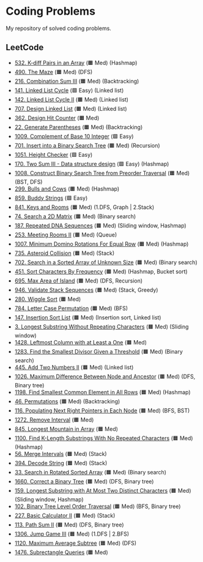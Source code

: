 # Coding Problems

My repository of solved coding problems.

## LeetCode

* [532. K-diff Pairs in an Array](./Leetcode/532.md) (&#128999; Med) (Hashmap)
* [490. The Maze](./Leetcode/490.md) (&#128999; Med) (DFS)
* [216. Combination Sum III](./Leetcode/216.md) (&#128999; Med) (Backtracking)
* [141. Linked List Cycle](./Leetcode/141.md) (&#129001; Easy) (Linked list)
* [142. Linked List Cycle II](./Leetcode/142.md) (&#128999; Med) (Linked list)
* [707. Design Linked List](./Leetcode/707.md) (&#128999; Med) (Linked list)
* [362. Design Hit Counter](./Leetcode/362.md) (&#128999; Med)
* [22. Generate Parentheses](./Leetcode/22.md) (&#128999; Med) (Backtracking)
* [1009. Complement of Base 10 Integer](./Leetcode/1009.md) (&#129001; Easy) 
* [701. Insert into a Binary Search Tree](./Leetcode/701.md) (&#128999; Med) (Recursion)
* [1051. Height Checker](./Leetcode/1051.md) (&#129001; Easy)
* [170. Two Sum III - Data structure design](./Leetcode/170.md) (&#129001; Easy) (Hashmap)
* [1008. Construct Binary Search Tree from Preorder Traversal](./Leetcode/1008.md) (&#128999; Med) (BST, DFS)
* [299. Bulls and Cows](./Leetcode/299.md) (&#128999; Med) (Hashmap)
* [859. Buddy Strings](./Leetcode/859.md) (&#129001; Easy) 
* [841. Keys and Rooms](./Leetcode/841.md) (&#128999; Med) (1.DFS, Graph | 2.Stack)
* [74. Search a 2D Matrix](./Leetcode/74.md) (&#128999; Med) (Binary search)
* [187. Repeated DNA Sequences](./Leetcode/187.md) (&#128999; Med) (Sliding window, Hashmap)
* [253. Meeting Rooms II](./Leetcode/253.md) (&#128999; Med) (Queue)
* [1007. Minimum Domino Rotations For Equal Row](./Leetcode/1007.md) (&#128999; Med) (Hashmap)
* [735. Asteroid Collision](./Leetcode/735.md) (&#128999; Med) (Stack)
* [702. Search in a Sorted Array of Unknown Size](./Leetcode/702.md) (&#128999; Med) (Binary search)
* [451. Sort Characters By Frequency](./Leetcode/451.md) (&#128999; Med) (Hashmap, Bucket sort)
* [695. Max Area of Island](./Leetcode/695.md) (&#128999; Med) (DFS, Recursion)
* [946. Validate Stack Sequences](./Leetcode/946.md) (&#128999; Med) (Stack, Greedy)
* [280. Wiggle Sort](./Leetcode/280.md) (&#128999; Med)
* [784. Letter Case Permutation](./Leetcode/784.md) (&#128999; Med) (BFS)
* [147. Insertion Sort List](./Leetcode/147.md) (&#128999; Med) (Insertion sort, Linked list)
* [3. Longest Substring Without Repeating Characters](./Leetcode/3.md) (&#128999; Med) (Sliding window)
* [1428. Leftmost Column with at Least a One](./Leetcode/1428.md) (&#128999; Med)
* [1283. Find the Smallest Divisor Given a Threshold](./Leetcode/1283.md) (&#128999; Med) (Binary search)
* [445. Add Two Numbers II](./Leetcode/445.md) (&#128999; Med) (Linked list)
* [1026. Maximum Difference Between Node and Ancestor](./Leetcode/1026.md) (&#128999; Med) (DFS, Binary tree)
* [1198. Find Smallest Common Element in All Rows](./Leetcode/1026.md) (&#128999; Med) (Hashmap)
* [46. Permutations](./Leetcode/46.md) (&#128999; Med) (Backtracking)
* [116. Populating Next Right Pointers in Each Node](./Leetcode/116.md) (&#128999; Med) (BFS, BST)
* [1272. Remove Interval](./Leetcode/1272.md) (&#128999; Med)
* [845. Longest Mountain in Array](./Leetcode/845.md) (&#128999; Med)
* [1100. Find K-Length Substrings With No Repeated Characters](./Leetcode/1100.md) (&#128999; Med) (Hashmap)
* [56. Merge Intervals](./Leetcode/56.md) (&#128999; Med) (Stack)
* [394. Decode String](./Leetcode/394.md) (&#128999; Med) (Stack)
* [33. Search in Rotated Sorted Array](./Leetcode/33.md) (&#128999; Med) (Binary search)
* [1660. Correct a Binary Tree](./Leetcode/1660.md) (&#128999; Med) (DFS, Binary tree)
* [159. Longest Substring with At Most Two Distinct Characters](./Leetcode/159.md) (&#128999; Med) (Sliding window, Hashmap)
* [102. Binary Tree Level Order Traversal](./Leetcode/102.md) (&#128999; Med) (BFS, Binary tree)
* [227. Basic Calculator II](./Leetcode/227.md) (&#128999; Med) (Stack)
* [113. Path Sum II](./Leetcode/113.md) (&#128999; Med) (DFS, Binary tree)
* [1306. Jump Game III](./Leetcode/1306.md) (&#128999; Med) (1.DFS | 2.BFS)
* [1120. Maximum Average Subtree](./Leetcode/1120.md) (&#128999; Med) (DFS)
* [1476. Subrectangle Queries](./Leetcode/1476.md) (&#128999; Med)